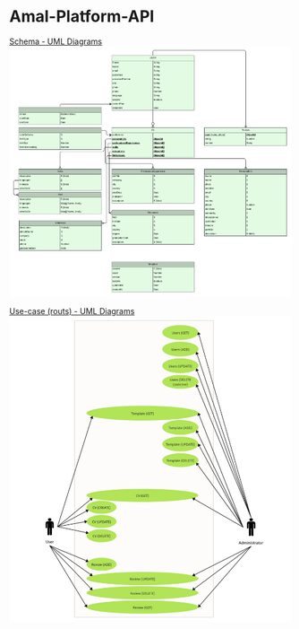 # Amal-Platform-API

[Schema - UML Diagrams](./docs/Amal.pdf)
![](./docs/schema-uml-diagrams.png)

[Use-case (routs) - UML Diagrams](./docs/Amal.pdf)
![](./docs/use-cases-diagrams.jpg)
